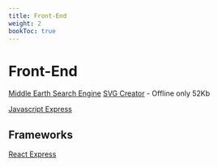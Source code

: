 ```yaml
---
title: Front-End
weight: 2
bookToc: true
---
```


# Front-End
[Middle Earth Search Engine](https://github.com/robmcelhinney/MiddleEarthSearch)
[SVG Creator](https://hundredrabbits.github.io/Dotgrid/) - Offline only 52Kb

[Javascript Express](https://www.javascript.express/)

## Frameworks
[React Express](https://www.react.express/)

